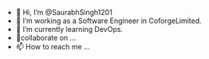 - 👋 Hi, I’m @SaurabhSingh1201
- 👀 I’m working as a Software Engineer in CoforgeLimited.
- 🌱 I’m currently learning DevOps.
- 💞️collaborate on ...
- 📫 How to reach me ...

<!---
SaurabhSingh1201/SaurabhSingh1201 is a ✨ special ✨ repository because its `README.md` (this file) appears on your GitHub profile.
You can click the Preview link to take a look at your changes.
--->

